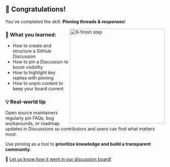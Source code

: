 <!--
  <<< Author notes: Finish >>>
  Review what we learned, ask for feedback, provide next steps.
-->

## 🎉 Congratulations!

You’ve completed the skill: **Pinning threads & responses**!

<img src="https://raw.githubusercontent.com/samaradw/pinning-threads-and-responses/main/.github/steps/X-finish.md" alt="X-finish step" width="300" align="right">

### 🧠 What you learned:

- How to create and structure a GitHub Discussion  
- How to pin a Discussion to boost visibility  
- How to highlight key replies with pinning  
- How to unpin content to keep your board current

### 💡 Real-world tip

Open source maintainers regularly pin FAQs, bug workarounds, or roadmap updates in Discussions so contributors and users can find what matters most.

Use pinning as a tool to **prioritize knowledge and build a transparent community**.

📣 [Let us know how it went in our discussion board!](https://github.com/orgs/skills/discussions)
